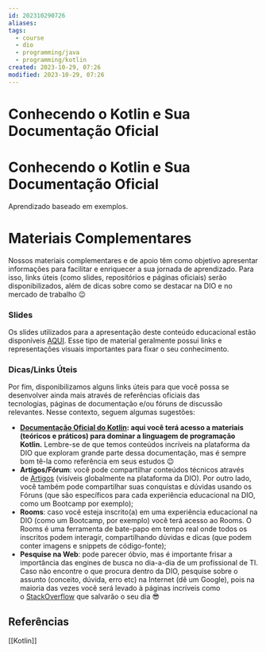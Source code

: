 ```yaml
---
id: 202310290726
aliases: 
tags:
  - course
  - dio
  - programming/java
  - programming/kotlin
created: 2023-10-29, 07:26
modified: 2023-10-29, 07:26
---
```

# Conhecendo o Kotlin e Sua Documentação Oficial

# Conhecendo o Kotlin e Sua Documentação Oficial

Aprendizado baseado em exemplos.

# **Materiais Complementares**

Nossos materiais complementares e de apoio têm como objetivo apresentar informações para facilitar e enriquecer a sua jornada de aprendizado. Para isso, links úteis (como slides, repositórios e páginas oficiais) serão disponibilizados, além de dicas sobre como se destacar na DIO e no mercado de trabalho 😉

### **Slides**

Os slides utilizados para a apresentação deste conteúdo educacional estão disponíveis [AQUI](https://academiapme-my.sharepoint.com/:p:/g/personal/kawan_dio_me/ESHti8cRtydNjmFac2kPzS0BhFq9V50tRHtBjgnHzNkaeg?e=ajZiUF). Esse tipo de material geralmente possui links e representações visuais importantes para fixar o seu conhecimento.

### **Dicas/Links Úteis**

Por fim, disponibilizamos alguns links úteis para que você possa se desenvolver ainda mais através de referências oficiais das tecnologias, páginas de documentação e/ou fóruns de discussão relevantes. Nesse contexto, seguem algumas sugestões:

- **[Documentação Oficial do Kotlin](https://kotlinlang.org/): aqui você terá acesso a materiais (teóricos e práticos) para dominar a linguagem de programação Kotlin.** Lembre-se de que temos conteúdos incríveis na plataforma da DIO que exploram grande parte dessa documentação, mas é sempre bom tê-la como referência em seus estudos 😉
- **Artigos/Fórum**: você pode compartilhar conteúdos técnicos através de [Artigos](https://web.dio.me/articles) (visíveis globalmente na plataforma da DIO). Por outro lado, você também pode compartilhar suas conquistas e dúvidas usando os Fóruns (que são específicos para cada experiência educacional na DIO, como um Bootcamp por exemplo);
- **Rooms**: caso você esteja inscrito(a) em uma experiência educacional na DIO (como um Bootcamp, por exemplo) você terá acesso ao Rooms. O Rooms é uma ferramenta de bate-papo em tempo real onde todos os inscritos podem interagir, compartilhando dúvidas e dicas (que podem conter imagens e snippets de código-fonte);
- **Pesquise na Web**: pode parecer óbvio, mas é importante frisar a importância das engines de busca no dia-a-dia de um profissional de TI. Caso não encontre o que procura dentro da DIO, pesquise sobre o assunto (conceito, dúvida, erro etc) na Internet (dê um Google), pois na maioria das vezes você será levado à páginas incríveis como o [StackOverflow](https://stackoverflow.com/) que salvarão o seu dia 😎

## Referências

[[Kotlin]]